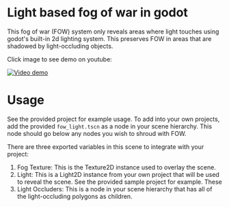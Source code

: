 # Light based fog of war in godot
This fog of war (FOW) system only reveals areas where light touches using godot's built-in 2d lighting system. This preserves FOW in areas that are shadowed by light-occluding objects. 

Click image to see demo on youtube: 

[![Video demo](http://img.youtube.com/vi/SyBqYFzUPOw/0.jpg)](http://www.youtube.com/watch?v=SyBqYFzUPOw)

# Usage
See the provided project for example usage. To add into your own projects, add the provided `fow_light.tscn` as a node in your scene hierarchy. This node should go below any nodes you wish to shroud with FOW. 

There are three exported variables in this scene to integrate with your project: 
1. Fog Texture: This is the Texture2D instance used to overlay the scene.
2. Light: This is a Light2D instance from your own project that will be used to reveal the scene. See the provided sample project for example. These 
3. Light Occluders: This is a node in your scene hierarchy that has all of the light-occluding polygons as children. 


